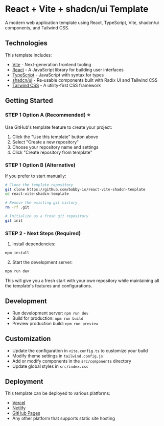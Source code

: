 # React + Vite + shadcn/ui Template

A modern web application template using React, TypeScript, Vite, shadcn/ui components, and Tailwind CSS.

## Technologies

This template includes:

- [Vite](https://vitejs.dev/) - Next-generation frontend tooling
- [React](https://reactjs.org/) - A JavaScript library for building user interfaces
- [TypeScript](https://www.typescriptlang.org/) - JavaScript with syntax for types
- [shadcn/ui](https://ui.shadcn.com/) - Re-usable components built with Radix UI and Tailwind CSS
- [Tailwind CSS](https://tailwindcss.com/) - A utility-first CSS framework

## Getting Started

### STEP 1 Option A (Recommended) ⭐
Use GitHub's template feature to create your project:
1. Click the "Use this template" button above
2. Select "Create a new repository"
3. Choose your repository name and settings
4. Click "Create repository from template"

### STEP 1 Option B (Alternative)
If you prefer to start manually:
```sh
# Clone the template repository
git clone https://github.com/bobby-io/react-vite-shadcn-template
cd react-vite-shadcn-template

# Remove the existing git history
rm -rf .git

# Initialize as a fresh git repository
git init
```

### STEP 2 - Next Steps (Required)
1. Install dependencies:
```sh
npm install
```

2. Start the development server:
```sh
npm run dev
```

This will give you a fresh start with your own repository while maintaining all the template's features and configurations.

## Development

- Run development server: `npm run dev`
- Build for production: `npm run build`
- Preview production build: `npm run preview`

## Customization

- Update the configuration in `vite.config.ts` to customize your build
- Modify theme settings in `tailwind.config.js`
- Add or modify components in the `src/components` directory
- Update global styles in `src/index.css`

## Deployment

This template can be deployed to various platforms:

- [Vercel](https://vercel.com/)
- [Netlify](https://www.netlify.com/)
- [GitHub Pages](https://pages.github.com/)
- Any other platform that supports static site hosting
